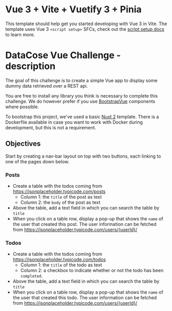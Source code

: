 # Vue 3 + Vite + Vuetify 3 + Pinia

This template should help get you started developing with Vue 3 in Vite. The template uses Vue 3 `<script setup>` SFCs, check out the [script setup docs](https://v3.vuejs.org/api/sfc-script-setup.html#sfc-script-setup) to learn more.


# DataCose Vue Challenge - description

The goal of this challenge is to create a simple Vue app to display some dummy data retrieved over a REST api.

You are free to install any library you think is necessary to complete this challenge. We do however prefer if you use [BootstrapVue](https://bootstrap-vue.org/) components where possible.

To bootstrap this project, we've used a basic [Nuxt 2](https://nuxtjs.org/) template. There is a Dockerfile available in case you want to work with Docker during development, but this is not a requirement.

## Objectives
Start by creating a nav-bar layout on top with two buttons, each linking to one of the pages down below.

### Posts
- Create a table with the todos coming from https://jsonplaceholder.typicode.com/posts
    - Column 1: the `title` of the post as text
    - Column 2: the `body` of the post as text
- Above the table, add a text field in which you can search the table by `title`
- When you click on a table row, display a pop-up that shows the `name` of the user that created this post. The user information can be fetched from https://jsonplaceholder.typicode.com/users/{userId}/


### Todos
- Create a table with the todos coming from https://jsonplaceholder.typicode.com/todos
    - Column 1: the `title` of the todo as text
    - Column 2: a checkbox to indicate whether or not the todo has been `completed`.
- Above the table, add a text field in which you can search the table by `title`
- When you click on a table row, display a pop-up that shows the `name` of the user that created this todo. The user information can be fetched from https://jsonplaceholder.typicode.com/users/{userId}/